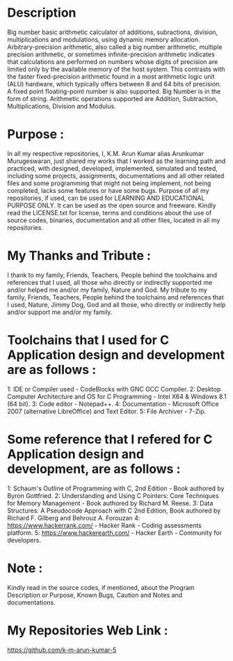 Description
===========
Big number basic arithmetic calculator of additions, subractions, division, multiplications and modulations, using dynamic memory allocation. Arbitrary-precision arithmetic, also called a big number arithmetic, multiple precision arithmetic, or sometimes infinite-precision arithmetic 
indicates that calculations are performed on numbers whose digits of precision are limited only by the available memory of the host system. This contrasts with the faster fixed-precision arithmetic found in a most arithmetic logic unit (ALU) hardware, which typically offers between 8 and 64 bits 
of precision. A fixed point floating-point number is also supported. Big Number is in the form of string. Arithmetic operations supported are Addition, Subtraction, Multiplications, Division and Modulus.

Purpose :
=========
In all my respective repositories, I,  K.M. Arun Kumar alias Arunkumar Murugeswaran, just shared my works that I worked as the learning path and practiced, with designed, developed, implemented, simulated and tested, including some projects, assignments, documentations and all other related files and some programming that might not being implement, not being completed, lacks some features or have some bugs. Purpose of all my repositories, if used, can be used for LEARNING AND EDUCATIONAL PURPOSE ONLY. It can be used as the open source and freeware. Kindly read the LICENSE.txt for license, terms and conditions about the use of source codes, binaries, documentation and all other files, located in all my repositories. 

My Thanks and Tribute :
========================
I thank to my family, Friends, Teachers, People behind the toolchains and references that I used, all those who directly or indirectly supported me and/or helped me and/or my family, Nature and God. My tribute to my family, Friends, Teachers, People behind the toolchains and references that I used, Nature, Jimmy Dog, God and all those, who directly or indirectly help and/or support me and/or my family.

Toolchains that I used for C Application design and development are as follows :
==================================================================================
1: IDE or Compiler used                                                     - CodeBlocks with GNC GCC Compiler. 
2: Desktop Computer Architecture and OS for C Programming                   - Intel X64 & Windows 8.1 (64 bit).
3: Code editor                                                              - Notepad++.
4: Documentation                                                            - Microsoft Office 2007 (alternative LibreOffice) and Text Editor. 
5: File Archiver                                                            - 7-Zip.                 

Some reference that I refered for C Application design and development, are as follows :
==========================================================================================
1: Schaum's Outline of Programming with C, 2nd Edition - Book authored by Byron Gottfried.
2: Understanding and Using C Pointers: Core Techniques for Memory Management - Book authored by Richard M. Reese. 
3: Data Structures: A Pseudocode Approach with C 2nd Edition, Book authored by Richard F. Gilberg and Behrouz A. Forouzan
4: https://www.hackerrank.com/ - Hacker Rank - Coding assessments platform.
5: https://www.hackerearth.com/ - Hacker Earth - Community for developers.

Note :
======
Kindly read in the source codes, if mentioned, about the Program Description or Purpose, Known Bugs, Caution and Notes and documentations. 

My Repositories Web Link :
===========================
https://github.com/k-m-arun-kumar-5
